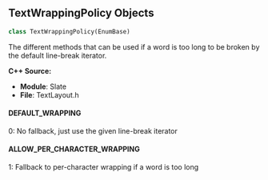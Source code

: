 ## TextWrappingPolicy Objects

```python
class TextWrappingPolicy(EnumBase)
```

The different methods that can be used if a word is too long to be broken by the default line-break iterator.

**C++ Source:**

- **Module**: Slate
- **File**: TextLayout.h

<a id="unreal.TextWrappingPolicy.DEFAULT_WRAPPING"></a>

#### DEFAULT_WRAPPING

0: No fallback, just use the given line-break iterator

<a id="unreal.TextWrappingPolicy.ALLOW_PER_CHARACTER_WRAPPING"></a>

#### ALLOW_PER_CHARACTER_WRAPPING

1: Fallback to per-character wrapping if a word is too long

<a id="unreal.TextFlowDirection"></a>